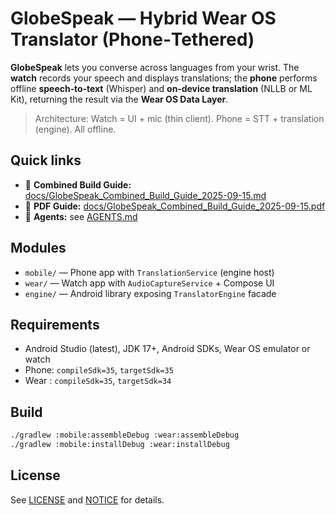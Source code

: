 # GlobeSpeak — Hybrid Wear OS Translator (Phone‑Tethered)

**GlobeSpeak** lets you converse across languages from your wrist. The **watch** records your speech and displays translations; the **phone** performs offline **speech‑to‑text** (Whisper) and **on‑device translation** (NLLB or ML Kit), returning the result via the **Wear OS Data Layer**.

> Architecture: Watch = UI + mic (thin client). Phone = STT + translation (engine). All offline.

## Quick links
- 📘 **Combined Build Guide:** [docs/GlobeSpeak_Combined_Build_Guide_2025-09-15.md](docs/GlobeSpeak_Combined_Build_Guide_2025-09-15.md)
- 🧾 **PDF Guide:** [docs/GlobeSpeak_Combined_Build_Guide_2025-09-15.pdf](docs/GlobeSpeak_Combined_Build_Guide_2025-09-15.pdf)
- 🤖 **Agents:** see [AGENTS.md](AGENTS.md)

## Modules
- `mobile/` — Phone app with `TranslationService` (engine host)
- `wear/` — Watch app with `AudioCaptureService` + Compose UI
- `engine/` — Android library exposing `TranslatorEngine` facade

## Requirements
- Android Studio (latest), JDK 17+, Android SDKs, Wear OS emulator or watch
- Phone: `compileSdk=35`, `targetSdk=35`
- Wear : `compileSdk=35`, `targetSdk=34`

## Build
```bash
./gradlew :mobile:assembleDebug :wear:assembleDebug
./gradlew :mobile:installDebug :wear:installDebug
```

## License
See [LICENSE](LICENSE) and [NOTICE](NOTICE) for details.
